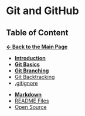 # Git and GitHub

## Table of Content

[**&larr; Back to the Main Page**](./../README.md)

- [**Introduction**](./git-intro.md)
- [**Git Basics**](./git-basics.md)
- [**Git Branching**](./git-branching.md)
- [Git Backtracking](./git-backtracking.md)
- [.gitignore](./git-ignore.md)

<div></div>

- [**Markdown**](./markdown.md)
- [README Files](./readme-files.md)
- [Open Source](./open-source.md)

<div></div>

<br>
